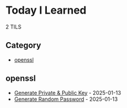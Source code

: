 # Today I Learned

<!-- count starts -->2<!-- count ends --> TILS

## Category
<!-- category starts -->
* [openssl](#openssl)
<!-- category ends -->

<!-- index starts -->
## openssl

* [Generate Private & Public Key](https://github.com/wildandhya/til/blob/main/openssl/generate-private-public-key.md) - 2025-01-13
* [Generate Random Password](https://github.com/wildandhya/til/blob/main/openssl/generate-random-password.md) - 2025-01-13
<!-- index ends -->
